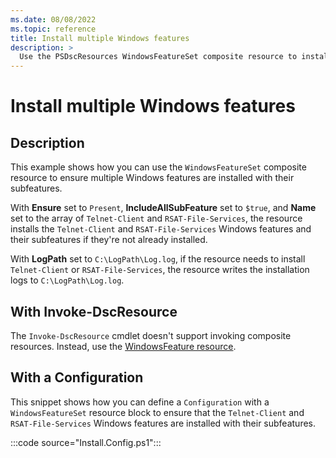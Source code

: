 ```yaml
---
ms.date: 08/08/2022
ms.topic: reference
title: Install multiple Windows features
description: >
  Use the PSDscResources WindowsFeatureSet composite resource to install multiple Windows features.
---
```


# Install multiple Windows features

## Description

This example shows how you can use the `WindowsFeatureSet` composite resource to ensure multiple
Windows features are installed with their subfeatures.

With **Ensure** set to `Present`, **IncludeAllSubFeature** set to `$true`, and **Name** set to the
array of `Telnet-Client` and `RSAT-File-Services`, the resource installs the `Telnet-Client` and
`RSAT-File-Services` Windows features and their subfeatures if they're not already installed.

With **LogPath** set to `C:\LogPath\Log.log`, if the resource needs to install `Telnet-Client` or
`RSAT-File-Services`, the resource writes the installation logs to `C:\LogPath\Log.log`.

## With Invoke-DscResource

The `Invoke-DscResource` cmdlet doesn't support invoking composite resources. Instead, use the
[WindowsFeature resource][1].

## With a Configuration

This snippet shows how you can define a `Configuration` with a `WindowsFeatureSet` resource block to
ensure that the `Telnet-Client` and `RSAT-File-Services` Windows features are installed with their
subfeatures.

:::code source="Install.Config.ps1":::

<!-- Reference Links -->

[1]: ../WindowsFeature/WindowsFeature.md
